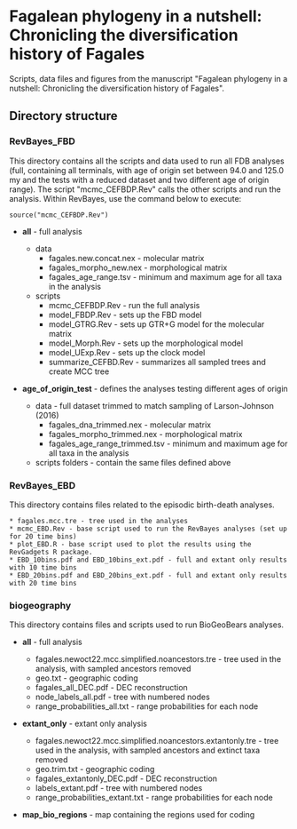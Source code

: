 # Fagalean phylogeny in a nutshell: Chronicling the diversification history of Fagales

Scripts, data files and figures from the manuscript "Fagalean phylogeny in a nutshell: Chronicling the diversification history of Fagales". 

## Directory structure


### RevBayes_FBD

This directory contains all the scripts and data used to run all FDB analyses (full, containing all terminals, with age of origin set between 94.0 and 125.0 my and the tests with a reduced dataset and two different age of origin range). 
The script "mcmc_CEFBDP.Rev" calls the other scripts and run the analysis. Within RevBayes, use the command below to execute:
```
source("mcmc_CEFBDP.Rev")
```

* **all** - full analysis
  * data
    * fagales.new.concat.nex - molecular matrix
    * fagales_morpho_new.nex - morphological matrix
    * fagales_age_range.tsv - minimum and maximum age for all taxa in the analysis
  * scripts
    * mcmc_CEFBDP.Rev - run the full analysis
    * model_FBDP.Rev - sets up the FBD model
    * model_GTRG.Rev - sets up GTR+G model for the molecular matrix
    * model_Morph.Rev - sets up the morphological model
    * model_UExp.Rev - sets up the clock model
    * summarize_CEFBD.Rev - summarizes all sampled trees and create MCC tree

* **age_of_origin_test** - defines the analyses testing different ages of origin
  * data - full dataset trimmed to match sampling of Larson-Johnson (2016)
    * fagales_dna_trimmed.nex - molecular matrix
    * fagales_morpho_trimmed.nex - morphological matrix
    * fagales_age_range_trimmed.tsv - minimum and maximum age for all taxa in the analysis
  * scripts folders - contain the same files defined above

### RevBayes_EBD

This directory contains files related to the episodic birth-death analyses. 

    * fagales.mcc.tre - tree used in the analyses
    * mcmc_EBD.Rev - base script used to run the RevBayes analyses (set up for 20 time bins)
    * plot_EBD.R - base script used to plot the results using the RevGadgets R package.
    * EBD_10bins.pdf and EBD_10bins_ext.pdf - full and extant only results with 10 time bins
    * EBD_20bins.pdf and EBD_20bins_ext.pdf - full and extant only results with 20 time bins

### biogeography

This directory contains files and scripts used to run BioGeoBears analyses.

* **all** - full analysis
   * fagales.newoct22.mcc.simplified.noancestors.tre - tree used in the analysis, with sampled ancestors removed
   * geo.txt - geographic coding
   * fagales_all_DEC.pdf - DEC reconstruction
   * node_labels_all.pdf - tree with numbered nodes
   * range_probabilities_all.txt - range probabilities for each node
  
 * **extant_only** - extant only analysis
   * fagales.newoct22.mcc.simplified.noancestors.extantonly.tre - tree used in the analysis, with sampled ancestors and extinct taxa removed
   * geo.trim.txt - geographic coding
   * fagales_extantonly_DEC.pdf - DEC reconstruction
   * labels_extant.pdf - tree with numbered nodes
   * range_probabilities_extant.txt - range probabilities for each node
  
  * **map_bio_regions** - map containing the regions used for coding
  
  ###
